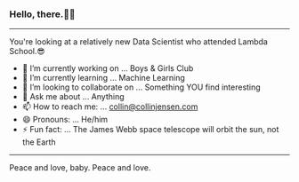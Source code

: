 ### Hello, there.👋🙂
---
You're looking at a relatively new Data Scientist who attended Lambda School.😎


- 🔭 I’m currently working on ... Boys & Girls Club
- 🌱 I’m currently learning ... Machine Learning
- 👯 I’m looking to collaborate on ... Something YOU find interesting
- 💬 Ask me about ... Anything
- 📫 How to reach me: ... collin@collinjensen.com
- 😄 Pronouns: ... He/him
- ⚡ Fun fact: ... The James Webb space telescope will orbit the sun, not the Earth

---
Peace and love, baby. Peace and love.
